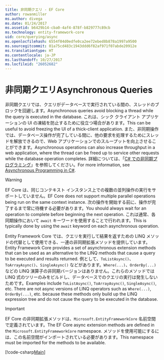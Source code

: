 ```yaml
---
title: 非同期クエリ - EF Core
author: rowanmiller
ms.author: divega
ms.date: 01/24/2017
ms.assetid: b6429b14-cba0-4af4-878f-b829777c89cb
ms.technology: entity-framework-core
uid: core/querying/async
ms.openlocfilehash: 6554f04d0edfe0ca2ee72ebed8b878a1997a9500
ms.sourcegitcommit: 01a75cd483c1943ddd6f82af971f07abde20912e
ms.translationtype: HT
ms.contentlocale: ja-JP
ms.lasthandoff: 10/27/2017
ms.locfileid: "26052682"
---
```

# <a name="asynchronous-queries"></a><span data-ttu-id="59e31-102">非同期クエリ</span><span class="sxs-lookup"><span data-stu-id="59e31-102">Asynchronous Queries</span></span>

<span data-ttu-id="59e31-103">非同期クエリでは、クエリがデータベースで実行されている間の、スレッドのブロックを回避します。</span><span class="sxs-lookup"><span data-stu-id="59e31-103">Asynchronous queries avoid blocking a thread while the query is executed in the database.</span></span> <span data-ttu-id="59e31-104">これは、シック クライアント アプリケーションの UI の凍結を防止するために役立つ場合があります。</span><span class="sxs-lookup"><span data-stu-id="59e31-104">This can be useful to avoid freezing the UI of a thick-client application.</span></span> <span data-ttu-id="59e31-105">また、非同期操作では、データベース操作が完了している間に、他の要求を処理するためにスレッドを解放できるので、Web アプリケーションでのスループットを向上させることができます。</span><span class="sxs-lookup"><span data-stu-id="59e31-105">Asynchronous operations can also increase throughput in a web application, where the thread can be freed up to service other requests while the database operation completes.</span></span> <span data-ttu-id="59e31-106">詳細については、「[C# での非同期プログラミング](https://docs.microsoft.com/dotnet/csharp/async)」を参照してください。</span><span class="sxs-lookup"><span data-stu-id="59e31-106">For more information, see [Asynchronous Programming in C#](https://docs.microsoft.com/dotnet/csharp/async).</span></span>

> [!WARNING]  
> <span data-ttu-id="59e31-107">EF Core は、同じコンテキスト インスタンス上での複数の並列操作の実行をサポートしていません。</span><span class="sxs-lookup"><span data-stu-id="59e31-107">EF Core does not support multiple parallel operations being run on the same context instance.</span></span> <span data-ttu-id="59e31-108">次の操作を開始する前に、操作が完了するまで常に待機する必要があります。</span><span class="sxs-lookup"><span data-stu-id="59e31-108">You should always wait for an operation to complete before beginning the next operation.</span></span> <span data-ttu-id="59e31-109">これは通常、各同期操作において `await` キーワードを使用することで行われます。</span><span class="sxs-lookup"><span data-stu-id="59e31-109">This is typically done by using the `await` keyword on each asynchronous operation.</span></span>

<span data-ttu-id="59e31-110">Entity Framework Core では、クエリを実行して結果を返すための LINQ メソッドの代替として使用できる、一連の非同期拡張メソッドを提供しています。</span><span class="sxs-lookup"><span data-stu-id="59e31-110">Entity Framework Core provides a set of asynchronous extension methods that can be used as an alternative to the LINQ methods that cause a query to be executed and results returned.</span></span> <span data-ttu-id="59e31-111">例として、`ToListAsync()`、`ToArrayAsync()`、`SingleAsync()` などがあります。`Where(...)`、`OrderBy(...)` などの LINQ 演算子の非同期バージョンはありません。これらのメソッドでは LINQ 式のツリーのみをビルドし、データベースでのクエリの実行は発生しないためです。</span><span class="sxs-lookup"><span data-stu-id="59e31-111">Examples include `ToListAsync()`, `ToArrayAsync()`, `SingleAsync()`, etc. There are not async versions of LINQ operators such as `Where(...)`, `OrderBy(...)`, etc. because these methods only build up the LINQ expression tree and do not cause the query to be executed in the database.</span></span>

> [!IMPORTANT]  
> <span data-ttu-id="59e31-112">EF Core の非同期拡張メソッドは、`Microsoft.EntityFrameworkCore` 名前空間で定義されています。</span><span class="sxs-lookup"><span data-stu-id="59e31-112">The EF Core async extension methods are defined in the `Microsoft.EntityFrameworkCore` namespace.</span></span> <span data-ttu-id="59e31-113">メソッドを使用可能にするには、この名前空間がインポートされている必要があります。</span><span class="sxs-lookup"><span data-stu-id="59e31-113">This namespace must be imported for the methods to be available.</span></span>

[!code-csharp[Main](../../../samples/core/Querying/Querying/Async/Sample.cs#Sample)]

